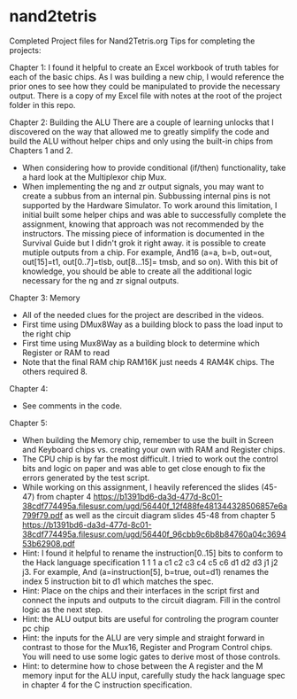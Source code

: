# nand2tetris
Completed Project files for Nand2Tetris.org 
Tips for completing the projects:

Chapter 1: I found it helpful to create an Excel workbook of truth tables for each of the basic chips.  As I was building a new chip, I would reference the prior ones to see how they could be manipulated to provide the necessary output.  There is a copy of my Excel file with notes at the root of the project folder in this repo.

Chapter 2: Building the ALU
There are a couple of learning unlocks that I discovered on the way that allowed me to greatly simplify the code and build the ALU without helper chips and only using the built-in chips from Chapters 1 and 2.
* When considering how to provide conditional (if/then) functionality, take a hard look at the Multiplexor chip Mux.  
* When implementing the ng and zr output signals, you may want to create a subbus from an internal pin.  Subbussing internal pins is not supported by the Hardware Simulator.  To work around this limitation, I initial built some helper chips and was able to successfully complete the assignment, knowing that approach was not recommended by the instructors.  The missing piece of information is documented in the Survival Guide but I didn't grok it right away.  it is possible to create mutiple outputs from a chip.  For example, And16 (a=a, b=b, out=out, out[15]=t1, out[0..7]=tlsb, out[8...15]= tmsb, and so on).  With this bit of knowledge, you should be able to create all the additional logic necessary for the ng and zr signal outputs.

Chapter 3: Memory
* All of the needed clues for the project are described in the videos.
* First time using DMux8Way as a building block to pass the load input to the right chip
* First time using Mux8Way as a building block to determine which Register or RAM to read
* Note that the final RAM chip RAM16K just needs 4 RAM4K chips.  The others required 8.

Chapter 4:
* See comments in the code.

Chapter 5:
* When building the Memory chip, remember to use the built in Screen and Keyboard chips vs. creating your own with RAM and Register chips.
* The CPU chip is by far the most difficult.  I tried to work out the control bits and logic on paper and was able to get close enough to fix the errors generated by the test script.
* While working on this assignment, I heavily referenced the slides (45-47) from chapter 4 https://b1391bd6-da3d-477d-8c01-38cdf774495a.filesusr.com/ugd/56440f_12f488fe481344328506857e6a799f79.pdf as well as the circuit diagram slides 45-48 from chapter 5 https://b1391bd6-da3d-477d-8c01-38cdf774495a.filesusr.com/ugd/56440f_96cbb9c6b8b84760a04c369453b62908.pdf
* Hint: I found it helpful to rename the instruction[0..15] bits to conform to the Hack language specification 1 1 1 a c1 c2 c3 c4 c5 c6 d1 d2 d3 j1 j2 j3.  For example, And (a=instruction[5], b=true, out=d1) renames the index 5 instruction bit to d1 which matches the spec.
* Hint: Place on the chips and their interfaces in the script first and connect the inputs and outputs to the circuit diagram. Fill in the control logic as the next step.
* Hint: the ALU output bits are useful for controling the program counter pc chip
* Hint: the inputs for the ALU are very simple and straight forward in contrast to those for the Mux16, Register and Program Control chips. You will need to use some logic gates to derive most of those controls.
* Hint: to determine how to chose between the A register and the M memory input for the ALU input, carefully study the hack language spec in chapter 4 for the C instruction specification.
